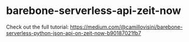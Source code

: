 # barebone-serverless-api-zeit-now

Check out the full tutorial: https://medium.com/@camillovisini/barebone-serverless-python-json-api-on-zeit-now-b90187021fb7
